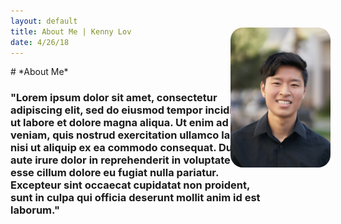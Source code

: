 ```yaml
---
layout: default
title: About Me | Kenny Lov
date: 4/26/18
---
```

<style> 
nav ul li:nth-child(2) a{
 color: #45a29e; 
 text-decoration:underline;
 text-decoration-color:#45a29e;
}
  
img#me{
  float: right; 
  margin:20px;
  width:160px;
  height:260x; 
  border-radius: 20px;
  position: fixed;
  right: 200px;
  top: 80px;
}
</style>



<p>
<img id = "me" src="linkedin pic.jpg">
</p>
# *About Me*

<h3 style = "margin-right: 0px; width: 80%;">
"Lorem ipsum dolor sit amet, consectetur adipiscing elit, sed do eiusmod tempor incididunt ut labore et dolore magna aliqua. Ut enim ad minim veniam, quis nostrud exercitation ullamco laboris nisi ut aliquip ex ea commodo consequat. Duis aute irure dolor in reprehenderit in voluptate velit esse cillum dolore eu fugiat nulla pariatur. Excepteur sint occaecat cupidatat non proident, sunt in culpa qui officia deserunt mollit anim id est laborum."
  </h3>
